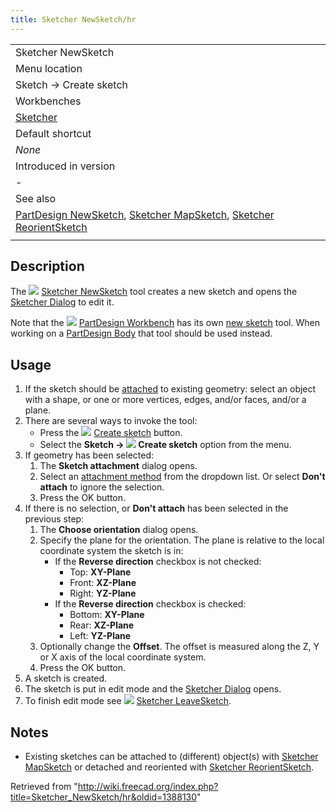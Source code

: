 ```yaml
---
title: Sketcher NewSketch/hr
---
```

|  |
| --- |
| Sketcher NewSketch |
| Menu location |
| Sketch → Create sketch |
| Workbenches |
| [Sketcher](/Sketcher_Workbench "Sketcher Workbench") |
| Default shortcut |
| *None* |
| Introduced in version |
| - |
| See also |
| [PartDesign NewSketch](/PartDesign_NewSketch "PartDesign NewSketch"), [Sketcher MapSketch](/Sketcher_MapSketch "Sketcher MapSketch"), [Sketcher ReorientSketch](/Sketcher_ReorientSketch "Sketcher ReorientSketch") |
|  |

## Description

The ![](/images/Sketcher_NewSketch.svg) [Sketcher NewSketch](/Sketcher_NewSketch "Sketcher NewSketch") tool creates a new sketch and opens the [Sketcher Dialog](/Sketcher_Dialog "Sketcher Dialog") to edit it.

Note that the ![](/images/Workbench_PartDesign.svg) [PartDesign Workbench](/PartDesign_Workbench "PartDesign Workbench") has its own [new sketch](/PartDesign_NewSketch "PartDesign NewSketch") tool. When working on a [PartDesign Body](/PartDesign_Body "PartDesign Body") that tool should be used instead.

## Usage

1. If the sketch should be [attached](/Part_EditAttachment "Part EditAttachment") to existing geometry: select an object with a shape, or one or more vertices, edges, and/or faces, and/or a plane.
2. There are several ways to invoke the tool:
   * Press the ![](/images/Sketcher_NewSketch.svg) [Create sketch](/Sketcher_NewSketch "Sketcher NewSketch") button.
   * Select the **Sketch → ![](/images/Sketcher_NewSketch.svg) Create sketch** option from the menu.
3. If geometry has been selected:
   1. The **Sketch attachment** dialog opens.
   2. Select an [attachment method](/Part_EditAttachment#Attachment_modes "Part EditAttachment") from the dropdown list. Or select **Don't attach** to ignore the selection.
   3. Press the OK button.
4. If there is no selection, or **Don't attach** has been selected in the previous step:
   1. The **Choose orientation** dialog opens.
   2. Specify the plane for the orientation. The plane is relative to the local coordinate system the sketch is in:
      * If the **Reverse direction** checkbox is not checked:
        + Top: **XY-Plane**
        + Front: **XZ-Plane**
        + Right: **YZ-Plane**
      * If the **Reverse direction** checkbox is checked:
        + Bottom: **XY-Plane**
        + Rear: **XZ-Plane**
        + Left: **YZ-Plane**
   3. Optionally change the **Offset**. The offset is measured along the Z, Y or X axis of the local coordinate system.
   4. Press the OK button.
5. A sketch is created.
6. The sketch is put in edit mode and the [Sketcher Dialog](/Sketcher_Dialog "Sketcher Dialog") opens.
7. To finish edit mode see ![](/images/Sketcher_LeaveSketch.svg) [Sketcher LeaveSketch](/Sketcher_LeaveSketch "Sketcher LeaveSketch").

## Notes

* Existing sketches can be attached to (different) object(s) with [Sketcher MapSketch](/Sketcher_MapSketch "Sketcher MapSketch") or detached and reoriented with [Sketcher ReorientSketch](/Sketcher_ReorientSketch "Sketcher ReorientSketch").

Retrieved from "<http://wiki.freecad.org/index.php?title=Sketcher_NewSketch/hr&oldid=1388130>"